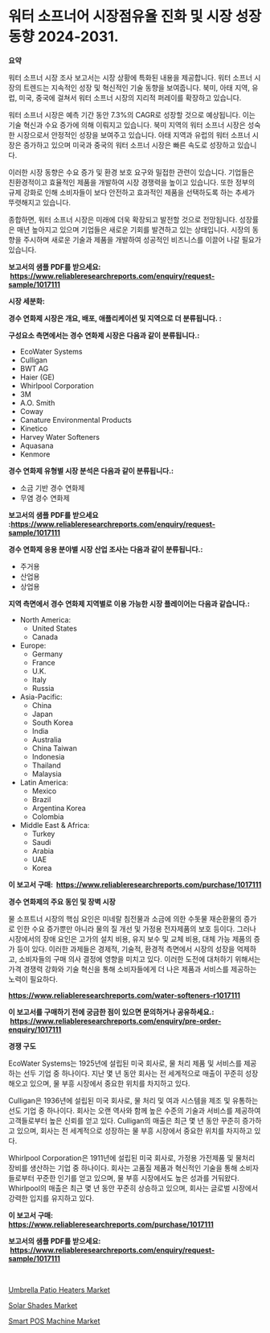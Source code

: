 <p><h1>워터 소프너어 시장점유율 진화 및 시장 성장 동향 2024-2031.</h1></p><p><strong>요약</strong></p>
<p><p>워터 소프너 시장 조사 보고서는 시장 상황에 특화된 내용을 제공합니다. 워터 소프너 시장의 트렌드는 지속적인 성장 및 혁신적인 기술 동향을 보여줍니다. 북미, 아태 지역, 유럽, 미국, 중국에 걸쳐서 워터 소프너 시장의 지리적 퍼레이를 확장하고 있습니다.</p><p>워터 소프너 시장은 예측 기간 동안 7.3%의 CAGR로 성장할 것으로 예상됩니다. 이는 기술 혁신과 수요 증가에 의해 이뤄지고 있습니다. 북미 지역의 워터 소프너 시장은 성숙한 시장으로서 안정적인 성장을 보여주고 있습니다. 아태 지역과 유럽의 워터 소프너 시장은 증가하고 있으며 미국과 중국의 워터 소프너 시장은 빠른 속도로 성장하고 있습니다.</p><p>이러한 시장 동향은 수요 증가 및 환경 보호 요구와 밀접한 관련이 있습니다. 기업들은 친환경적이고 효율적인 제품을 개발하여 시장 경쟁력을 높이고 있습니다. 또한 정부의 규제 강화로 인해 소비자들이 보다 안전하고 효과적인 제품을 선택하도록 하는 추세가 뚜렷해지고 있습니다.</p><p>종합하면, 워터 소프너 시장은 미래에 더욱 확장되고 발전할 것으로 전망됩니다. 성장률은 매년 높아지고 있으며 기업들은 새로운 기회를 발견하고 있는 상태입니다. 시장의 동향을 주시하며 새로운 기술과 제품을 개발하여 성공적인 비즈니스를 이끌어 나갈 필요가 있습니다.</p></p>
<p><strong>보고서의 샘플 PDF를 받으세요: &nbsp;<a href="https://www.reliableresearchreports.com/enquiry/request-sample/1017111">https://www.reliableresearchreports.com/enquiry/request-sample/1017111</a></strong></p>
<p><strong>시장 세분화:</strong></p>
<p><strong> 경수 연화제 시장은 개요, 배포, 애플리케이션 및 지역으로 더 분류됩니다. :</strong></p>
<p><strong>구성요소 측면에서는 경수 연화제 시장은 다음과 같이 분류됩니다.:</strong></p>
<p><ul><li>EcoWater Systems</li><li>Culligan</li><li>BWT AG</li><li>Haier (GE)</li><li>Whirlpool Corporation</li><li>3M</li><li>A.O. Smith</li><li>Coway</li><li>Canature Environmental Products</li><li>Kinetico</li><li>Harvey Water Softeners</li><li>Aquasana</li><li>Kenmore</li></ul></p>
<p><strong> 경수 연화제 유형별 시장 분석은 다음과 같이 분류됩니다.:</strong></p>
<p><ul><li>소금 기반 경수 연화제</li><li>무염 경수 연화제</li></ul></p>
<p><strong>보고서의 샘플 PDF를 받으세요 :<a href="https://www.reliableresearchreports.com/enquiry/request-sample/1017111">https://www.reliableresearchreports.com/enquiry/request-sample/1017111</a></strong></p>
<p><strong> 경수 연화제 응용 분야별 시장 산업 조사는 다음과 같이 분류됩니다.:</strong></p>
<p><ul><li>주거용</li><li>산업용</li><li>상업용</li></ul></p>
<p><strong>지역 측면에서 경수 연화제 지역별로 이용 가능한 시장 플레이어는 다음과 같습니다.:</strong></p>
<p><ul>
    <li>
        North America:
        <ul>
            <li>United States</li>
            <li>Canada</li>
        </ul>
    </li>
    <li>
        Europe:
        <ul>
            <li>Germany</li>
            <li>France</li>
            <li>U.K.</li>
            <li>Italy</li>
            <li>Russia</li>
        </ul>
    </li>
    <li>
        Asia-Pacific:
        <ul>
            <li>China</li>
            <li>Japan</li>
            <li>South Korea</li>
            <li>India</li>
            <li>Australia</li>
            <li>China Taiwan</li>
            <li>Indonesia</li>
            <li>Thailand</li>
            <li>Malaysia</li>
        </ul>
    </li>
    <li>
        Latin America:
        <ul>
            <li>Mexico</li>
            <li>Brazil</li>
            <li>Argentina Korea</li>
            <li>Colombia</li>
        </ul>
    </li>
    <li>
        Middle East & Africa:
        <ul>
            <li>Turkey</li>
            <li>Saudi</li>
            <li>Arabia</li>
            <li>UAE</li>
            <li>Korea</li>
        </ul>
    </li>
    </ul></p>
<p><strong>이 보고서 구매: &nbsp;<a href="https://www.reliableresearchreports.com/purchase/1017111">https://www.reliableresearchreports.com/purchase/1017111</a></strong></p>
<p><strong>경수 연화제의 주요 동인 및 장벽 시장</strong></p>
<p><p>물 소프트너 시장의 핵심 요인은 미네랄 침전물과 소금에 의한 수돗물 재순환물의 증가로 인한 수요 증가뿐만 아니라 물의 질 개선 및 가정용 전자제품의 보호 등이다. 그러나 시장에서의 장애 요인은 고가의 설치 비용, 유지 보수 및 교체 비용, 대체 가능 제품의 증가 등이 있다. 이러한 과제들은 경제적, 기술적, 환경적 측면에서 시장의 성장을 억제하고, 소비자들의 구매 의사 결정에 영향을 미치고 있다. 이러한 도전에 대처하기 위해서는 가격 경쟁력 강화와 기술 혁신을 통해 소비자들에게 더 나은 제품과 서비스를 제공하는 노력이 필요하다.</p></p>
<p><strong><a href="https://www.reliableresearchreports.com/water-softeners-r1017111">https://www.reliableresearchreports.com/water-softeners-r1017111</a></strong></p>
<p><strong>이 보고서를 구매하기 전에 궁금한 점이 있으면 문의하거나 공유하세요.: &nbsp;<a href="https://www.reliableresearchreports.com/enquiry/pre-order-enquiry/1017111">https://www.reliableresearchreports.com/enquiry/pre-order-enquiry/1017111</a></strong></p>
<p><strong>경쟁 구도</strong></p>
<p><p>EcoWater Systems는 1925년에 설립된 미국 회사로, 물 처리 제품 및 서비스를 제공하는 선두 기업 중 하나이다. 지난 몇 년 동안 회사는 전 세계적으로 매출이 꾸준히 성장해오고 있으며, 물 부흥 시장에서 중요한 위치를 차지하고 있다.</p><p>Culligan은 1936년에 설립된 미국 회사로, 물 처리 및 여과 시스템을 제조 및 유통하는 선도 기업 중 하나이다. 회사는 오랜 역사와 함께 높은 수준의 기술과 서비스를 제공하여 고객들로부터 높은 신뢰를 얻고 있다. Culligan의 매출은 최근 몇 년 동안 꾸준히 증가하고 있으며, 회사는 전 세계적으로 성장하는 물 부흥 시장에서 중요한 위치를 차지하고 있다.</p><p>Whirlpool Corporation은 1911년에 설립된 미국 회사로, 가정용 가전제품 및 물처리 장비를 생산하는 기업 중 하나이다. 회사는 고품질 제품과 혁신적인 기술을 통해 소비자들로부터 꾸준한 인기를 얻고 있으며, 물 부흥 시장에서도 높은 성과를 거둬왔다. Whirlpool의 매출은 최근 몇 년 동안 꾸준히 상승하고 있으며, 회사는 글로벌 시장에서 강력한 입지를 유지하고 있다.</p></p>
<p><strong>이 보고서 구매: &nbsp; <a href="https://www.reliableresearchreports.com/purchase/1017111">https://www.reliableresearchreports.com/purchase/1017111</a></strong></p>
<p><strong>보고서의 샘플 PDF를 받으세요: &nbsp;<a href="https://www.reliableresearchreports.com/enquiry/request-sample/1017111">https://www.reliableresearchreports.com/enquiry/request-sample/1017111</a></strong><strong></strong></p>
<p>&nbsp;</p>
<p><p><a href="https://www.linkedin.com/pulse/umbrella-patio-heaters-market-size-cagr-trends-2024-2030-proposis-wkbsf?trackingId=c5OQyXRmd%2FcwTxqPB5nvGA%3D%3D">Umbrella Patio Heaters Market</a></p><p><a href="https://www.linkedin.com/pulse/solar-shades-market-insights-cagr-trends-growth-strategies-growizr-cmpff?trackingId=cdCF9w2qx7SjASoaU7tEUg%3D%3D">Solar Shades Market</a></p><p><a href="https://www.linkedin.com/pulse/smart-pos-machine-market-size-outlook-forecast-2024-2031-expertide-aihbf?trackingId=H6IFyQ%2B0fq0PvoNT8vV4NA%3D%3D">Smart POS Machine Market</a></p></p>